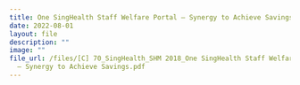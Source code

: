 ```yaml
---
title: One SingHealth Staff Welfare Portal – Synergy to Achieve Savings
date: 2022-08-01
layout: file
description: ""
image: ""
file_url: /files/[C] 70_SingHealth_SHM 2018_One SingHealth Staff Welfare Portal
  – Synergy to Achieve Savings.pdf
---
```

